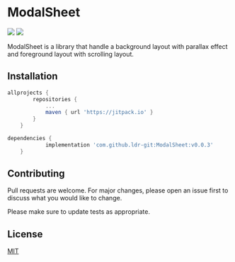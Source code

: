 # ModalSheet

[![](https://jitpack.io/v/ldr-git/ModalSheet.svg)](https://jitpack.io/#ldr-git/ModalSheet) [![](https://img.shields.io/github/issues/ldr-git/ModalSheet)](https://github.com/ldr-git/ModalSheet/issues)

ModalSheet is a library that handle a background layout with parallax effect and foreground layout with scrolling layout.

## Installation

```gradle
allprojects {
		repositories {
			...
			maven { url 'https://jitpack.io' }
		}
	}
```

```gradle
dependencies {
	        implementation 'com.github.ldr-git:ModalSheet:v0.0.3'
	}
```

## Contributing
Pull requests are welcome. For major changes, please open an issue first to discuss what you would like to change.

Please make sure to update tests as appropriate.

## License
[MIT](https://choosealicense.com/licenses/mit/)
